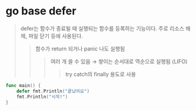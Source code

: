 # go base defer

> defer는 함수가 종료될 때 실행되는 함수를 등록하는 기능이다. 주로 리소스 해제, 파일 닫기 등에 사용된다.
>
> > 함수가 return 되거나 panic 나도 실행됨
> >
> > > 여러 개 쓸 수 있음 → 쌓이는 순서대로 역순으로 실행됨 (LIFO)
> > >
> > > > try catch의 finally 용도로 사용

```go
func main() {
    defer fmt.Println("끝났어요")
    fmt.Println("시작!")
}
```
